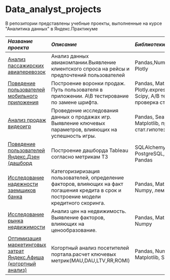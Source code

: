 # Data_analyst_projects
В репозитории представлены учебные проекты, выполненные на курсе "Аналитика данных" в Яндекс.Практикуме

|*Название проекта*|*Описание* |*Библиотеки*|
|:---|:---|:---|
|[Анализ пассажирских авиаперевозок](https://clck.ru/XDfCN)|Анализ данных авиакомпании.Выявление клиентского спроса на рейсы и предпочтений пользователей|Pandas,Numpy,Matplotlib, Plotly|
|[Поведение пользователей мобильного приложения](https://clck.ru/XDgL7)|Построение воронки продаж. Путь пользователя в приложении. А\В тестирование по замене шрифта.|Pandas, Matplotlib, Plotly.express, Seaborn, Scipy, А/В тестирование, проверка стат. гипотез|
|[Анализ продаж видеоигр](https://clck.ru/XDgeh)|Проведение исследования данных о продажах игр. Выявление ключевых параметров, влияющих на успешность игры.|Pandas, Seaborn, Matplotlib, проверка стат.гипотез|
|[Поведение пользователей Яндекс.Дзен (дашборд](https://clck.ru/XEdW5)|Построение дашборда Tableau согласно метрикам ТЗ|SQLAlchemy, PostgreSQL,Tableau, Pandas|
|[Исследование надежности заемщиков банка](https://clck.ru/XEddL)|Категоризиризация пользователей, определение факторов, влияющих на факт погашения кредита в срок и построение модели кредитного скоринга.|Pandas, Matplotlib, Numpy, лемматизация|
|[Исследование рынка недвижимости](https://clck.ru/XEdmr)|Анализ цен на недвижимость. Выявление факторов, влияющих на ценообразование. |Pandas, Matplotlib, Numpy|
|[Оптимизация маркетинговых затрат Яндекс.Афиша (когортный анализ)](https://clck.ru/XEe4E)|Когортный анализ посетителей портала.расчет ключевых метрик(MAU,DAU,LTV,RR,ROMI)|Pandas, Numpy, Matplotlib, Seaborn|
